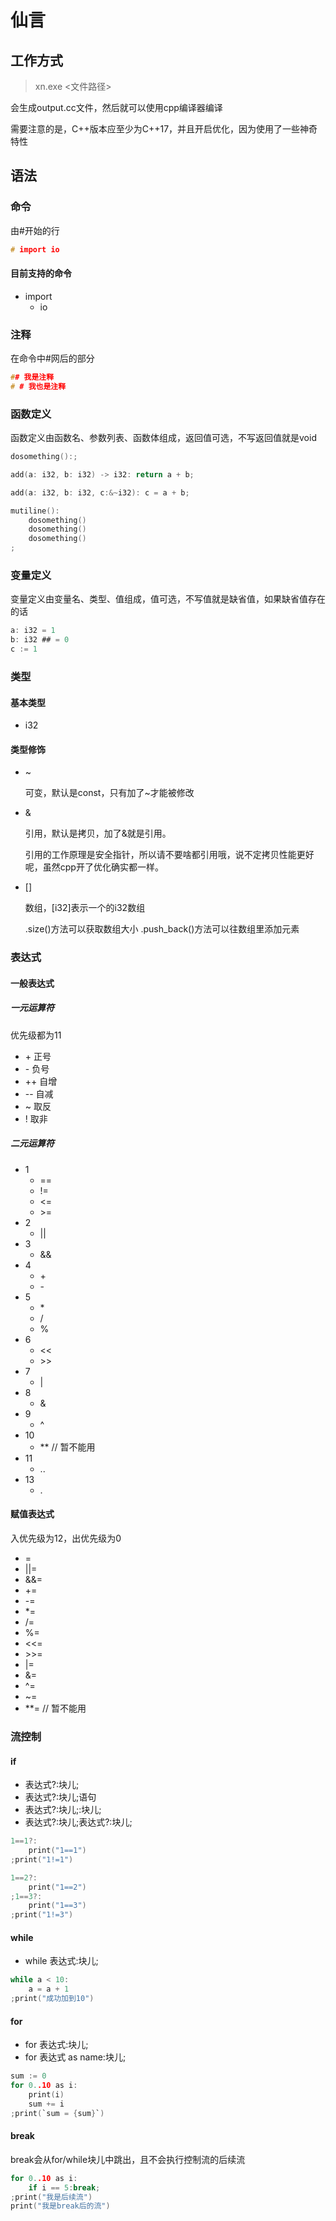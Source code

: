 # 仙言

## 工作方式

> xn.exe <文件路径>

会生成output.cc文件，然后就可以使用cpp编译器编译

需要注意的是，C++版本应至少为C++17，并且开启优化，因为使用了一些神奇特性

## 语法

### 命令

由#开始的行

```c
# import io
```

#### 目前支持的命令

- import
  - io

### 注释

在命令中#网后的部分

```c
## 我是注释
# # 我也是注释
```

### 函数定义

函数定义由函数名、参数列表、函数体组成，返回值可选，不写返回值就是void

```c
dosomething():;

add(a: i32, b: i32) -> i32: return a + b;

add(a: i32, b: i32, c:&~i32): c = a + b;

mutiline():
    dosomething()
    dosomething()
    dosomething()
;
```

### 变量定义

变量定义由变量名、类型、值组成，值可选，不写值就是缺省值，如果缺省值存在的话

```c
a: i32 = 1
b: i32 ## = 0
c := 1
```

### 类型

#### 基本类型

- i32

#### 类型修饰

- ~

  可变，默认是const，只有加了~才能被修改

- &

  引用，默认是拷贝，加了&就是引用。
  
  引用的工作原理是安全指针，所以请不要啥都引用哦，说不定拷贝性能更好呢，虽然cpp开了优化确实都一样。

- []

  数组，[i32]表示一个的i32数组

  .size()方法可以获取数组大小
  .push_back()方法可以往数组里添加元素

### 表达式

#### 一般表达式

##### 一元运算符

优先级都为11

- \+ 正号
- \- 负号
- ++ 自增
- -- 自减
- ~ 取反
- ! 取非

##### 二元运算符

- 1
  - ==
  - !=
  - <=
  - \>=
- 2
  - ||
- 3
  - &&
- 4
  - \+
  - \-
- 5
  - \*
  - /
  - %
- 6
  - <<
  - \>>
- 7
  - |
- 8
  - &
- 9
  - ^
- 10
  - ** // 暂不能用
- 11
  - ..
- 13
  - .

#### 赋值表达式

入优先级为12，出优先级为0

- =
- ||=
- &&=
- +=
- -=
- *=
- /=
- %=
- <<=
- \>>=
- |=
- &=
- ^=
- ~=
- **= // 暂不能用

### 流控制

#### if

- 表达式?:块儿;
- 表达式?:块儿;语句
- 表达式?:块儿;:块儿;
- 表达式?:块儿;表达式?:块儿;

```c
1==1?:
    print("1==1")
;print("1!=1")

1==2?:
    print("1==2")
;1==3?:
    print("1==3")
;print("1!=3")
```

#### while

- while 表达式:块儿;

```c
while a < 10:
    a = a + 1
;print("成功加到10")
```

#### for

- for 表达式:块儿;
- for 表达式 as name:块儿;

```c
sum := 0
for 0..10 as i:
    print(i)
    sum += i
;print(`sum = {sum}`)
```

#### break

break会从for/while块儿中跳出，且不会执行控制流的后续流

```c
for 0..10 as i:
    if i == 5:break;
;print("我是后续流")
print("我是break后的流")
```
